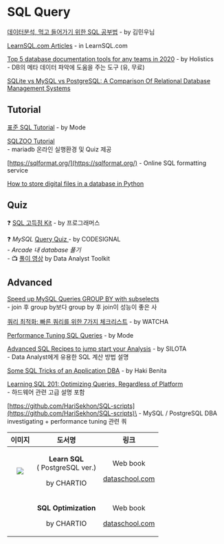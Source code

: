 # SQL Query

[데이터분석, 먹고 들어가기 위한 SQL 공부법](https://brunch.co.kr/@minu-log/5) - by 김민우님

[LearnSQL.com Articles](https://learnsql.com/blog/) - in LearnSQL.com

[Top 5 database documentation tools for any teams in 2020](https://www.holistics.io/blog/top-5-database-documentation-tools-for-any-teams-in-2020/) - by Holistics\
&#x20; \-  DB의 메타 데이터 파악에 도움을 주는 도구 (유, 무료)

[SQLite vs MySQL vs PostgreSQL: A Comparison Of Relational Database Management Systems](https://www.digitalocean.com/community/tutorials/sqlite-vs-mysql-vs-postgresql-a-comparison-of-relational-database-management-systems)

## Tutorial

[표준 SQL Tutorial](https://mode.com/sql-tutorial/) - by Mode

[SQLZOO Tutorial\
](https://sqlzoo.net/wiki/SQL\_Tutorial)  - mariadb 온라인 실행환경 및 Quiz 제공&#x20;

[https://sqlformat.org/](https://sqlformat.org/) - Online SQL formatting service

[How to store digital files in a database in Python](https://towardsdatascience.com/how-to-store-digital-files-in-a-database-with-python-f9ec8d15741a)

## Quiz

❓ [SQL 고득점 Kit](https://programmers.co.kr/learn/challenges?tab=sql\_practice\_kit) - by 프로그래머스

❓ _MySQL_ [Query Quiz ](https://codesignal.com/) - by CODESIGNAL\
&#x20; \-  _Arcade 내 database 풀기_\
&#x20; _-_  📺 [풀이 영상](https://www.youtube.com/playlist?list=PL8LH8gB86EpPWfgS-5a651zhL3RhLeqPH) by Data Analyst Toolkit

## Advanced

[Speed up MySQL Queries GROUP BY with subselects](https://www.percona.com/blog/2015/06/15/speed-up-group-by-queries-with-subselects-in-mysql/)\
&#x20; \- join 후 group by보다 group by 후 join이 성능이 좋은 사

[쿼리 최적화: 빠른 쿼리를 위한 7가지 체크리스트](https://medium.com/watcha/%EC%BF%BC%EB%A6%AC-%EC%B5%9C%EC%A0%81%ED%99%94-%EC%B2%AB%EA%B1%B8%EC%9D%8C-%EB%B3%B4%EB%8B%A4-%EB%B9%A0%EB%A5%B8-%EC%BF%BC%EB%A6%AC%EB%A5%BC-%EC%9C%84%ED%95%9C-7%EA%B0%80%EC%A7%80-%EC%B2%B4%ED%81%AC-%EB%A6%AC%EC%8A%A4%ED%8A%B8-bafec9d2c073) - by WATCHA

[Performance Tuning SQL Queries](https://mode.com/resources/sql-tutorial/sql-performance-tuning/) - by Mode

[Advanced SQL Recipes to jump start your Analysis](http://www.silota.com/docs/recipes/) - by SILOTA\
&#x20; \-  Data Analyst에게 유용한 SQL 계산 방법 설명&#x20;

[Some SQL Tricks of an Application DBA](https://hakibenita.com/sql-tricks-application-dba#use-unlogged-tables-for-intermediate-data) - by Haki Benita

[Learning SQL 201: Optimizing Queries, Regardless of Platform](https://towardsdatascience.com/learning-sql-201-optimizing-queries-regardless-of-platform-918a3af9c8b1)\
&#x20; \-  하드웨어 관련 고급 설명 포함&#x20;

[https://github.com/HariSekhon/SQL-scripts](https://github.com/HariSekhon/SQL-scripts)\
&#x20; \-  MySQL / PostgreSQL DBA investigating + performance tuning 관련 쿼

|                                                        이미지                                                       |                                            도서명                                            |                                             링크                                              |
| :--------------------------------------------------------------------------------------------------------------: | :---------------------------------------------------------------------------------------: | :-----------------------------------------------------------------------------------------: |
|                   ![](https://dataschool.com/assets/images/book-covers/learn-sql@thumbnail.png)                  | <p><strong>Learn SQL</strong><br><strong></strong>( PostgreSQL ver.)</p><p>by CHARTIO</p> |     <p>Web book</p><p><a href="https://dataschool.com/learn-sql/">dataschool.com</a></p>    |
| <p></p><p><img src="https://dataschool.com/assets/images/book-covers/sql-optimization@thumbnail.png" alt=""></p> |                 <p><strong>SQL Optimization</strong></p><p>by CHARTIO</p>                 | <p>Web book</p><p><a href="https://dataschool.com/sql-optimization/">dataschool.com</a></p> |
